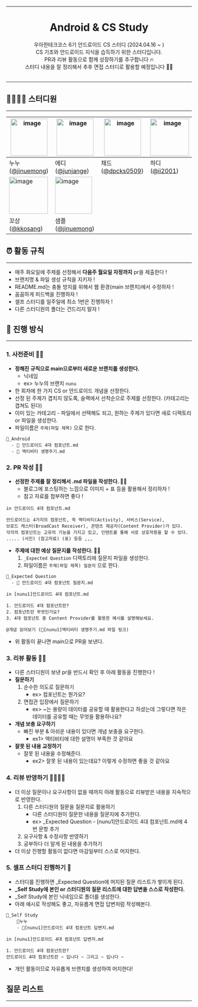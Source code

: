 <br>

----

<div align="center"> <h1> Android & CS Study </div>
<div align="center"> 
        우아한테크코스 6기 안드로이드 CS 스터디 (2024.04.16 ~ ) <br>
        CS 기초와 안드로이드 지식을 습득하기 위한 스터디입니다. <br>
        PR과 리뷰 활동으로 함께 성장하기를 추구합니다 🔥<br>
        스터디 내용을 잘 정리해서 추후 면접 스터디로 활용할 예정입니다 👨‍🏫 <br><br>
</div>

----


## 👨‍👩‍👦‍👦 스터디원

----

| <img alt="image" src="https://github.com/woowacourse-study/2024-GaegSa5-study/assets/85734140/80896a2a-d417-498b-81cc-9e2c239f37ee" width="100" height="100"> | <img alt="image" src="https://github.com/chaehyuns/GaegSa5/assets/80222352/8f88ea74-6f10-4a61-aede-5ee4387a8bbf" width="100" height="100">                    | <img alt="image" src="https://github.com/chaehyuns/GaegSa5/assets/80222352/aea5197f-8651-45a4-8bec-1e28baeae41c" width="100" height="100"> | <img alt="image" src="https://github.com/chaehyuns/GaegSa5/assets/80222352/ddb32162-b497-4455-af10-7bda2281abc1" width="105" height="100"> |
|---------------------------------------------------------------------------------------------------------------------------------------------------------------|---------------------------------------------------------------------------------------------------------------------------------------------------------------|--------------------------------------------------------------------------------------------------------------------------------------------| --------------------------------------------------------------------------------------------------------------------------------------------|
| 누누([@jinuemong](https://github.com/jinuemong))                                                                                                                | 에디([@junjange](https://github.com/jinuemong))                                                                                                                 | 채드([@dpcks0509](https://github.com/dpcks0509))  | 하디([@ii2001](https://github.com/ii2001))                                                                                          |
| <img alt="image" src="https://github.com/woowacourse-study/2024-android-cs-study/assets/87695921/c58f55a2-4088-444e-a753-52ae88ef8d85" width="105" height="100"> | <img alt="image" src="https://github.com/woowacourse-study/2024-GaegSa5-study/assets/85734140/80896a2a-d417-498b-81cc-9e2c239f37ee" width="100" height="100"> |
| 꼬상([@kkosang](https://github.com/kkosang))                                                                                                                | 샘플([@jinuemong](https://github.com/jinuemong))                                                                                                                |

## ⏰ 활동 규칙

----

- 매주 화요일에 주제를 선정해서 **다음주 월요일 자정까지** pr을 제출한다 !
- 브랜치명 & 파일 생성 규칙을 지키자 !
- README.md는 충돌 방지를 위해서 웹 환경(main 브랜치)에서 수정하자 !
- 꼼꼼하게 피드백을 진행하자 !
- 셀프 스터디를 일주일에 최소 1번은 진행하자 ! 
- 다른 스터디원의 폴더는 건드리지 말자 !

## 📖 진행 방식

----

### 1. 사전준비 🧎‍➡️
- **정해진 규칙으로 main으로부터 새로운 브랜치를 생성한다.**
  - 닉네임
  - ex> 누누의 브랜치 `nunu`
- 한 회차에 한 가지 CS or 안드로이드 개념을 선정한다.
- 선정 된 주제가 겹치지 않도록, 슬랙에서 선착순으로 주제를 선정한다. (카테고리는 겹쳐도 된다)
- 이미 있는 카테고리 - 파일에서 선택해도 되고, 원하는 주제가 있다면 새로 디렉토리 or 파일을 생성한다.
- 파일이름은 `주제(파일 제목)` 으로 한다.
```
📂_Android
  - 📃 안드로이드 4대 컴포넌트.md
  - 📃 액티비티 생명주기.md
```
### 2. PR 작성 🚶‍➡️
- **선정한 주제를 잘 정리해서 .md 파일을 작성한다. 🧑‍💻**
  - 블로그에 포스팅하는 느낌으로 이미지 + 표 등을 활용해서 정리하자 !
  - 참고 자료를 첨부하면 좋다 !
```
in 안드로이드 4대 컴포넌트.md

안드로이드는 4가지의 컴포넌트, 즉 액티비티(Activity), 서비스(Service), 
브로드 캐스터(BroadCast Receiver), 콘텐츠 제공자(Content Provider)가 있다. 
각각의 컴포넌트는 고유의 기능을 가지고 있고, 인텐트를 통해 서로 상호작용을 할 수 있다.
..... (사진) (참고자료) (표) 등등 ,,,
```
- **주제에 대한 예상 질문지를 작성한다. 👩‍💻**
  1. `_Expected Question` 디렉토리에 질문지 파일을 생성한다.
  2. 파일이름은 `주제(파일 제목) 질문지` 으로 한다.
```
📂_Expected Question
  - 📃 안드로이드 4대 컴포넌트 질문지.md
```

```
in [nunu1]안드로이드 4대 컴포넌트.md

1. 안드로이드 4대 컴포넌트란?
2. 컴포넌트란 무엇인가요?
3. 4대 컴포넌트 중 Content Provider를 활용한 예시를 설명해보세요.

@개념 읽어보기 (📃[nunu1]액티비티 생명주기.md 파일 링크)
```     
- 위 활동이 끝나면 main으로 PR을 보낸다.

### 3. 리뷰 활동 🏃‍➡️

- 다른 스터디원이 보낸 pr을 반드시 확인 후 아래 활동을 진행한다 !
- **질문하기**
  1. 순수한 의도로 질문하기
     - ex> 컴포넌트는 뭔가요?
  2. 면접관 입장에서 질문하기
     - ex> ~는 용량이 데이터를 공유할 때 활용한다고 하셨는데 그렇다면 작은 데이터를 공유할 때는 무엇을 활용하나요?
- **개념 보충 요구하기**
  - 빠진 부분 & 아쉬운 내용이 있다면 개념 보충을 요구한다.
    - ex1> 액티비티에 대한 설명이 부족한 것 같아요
- **잘못 된 내용 교정하기**
  - 잘못 된 내용을 수정해준다.
    - ex2> 잘못 된 내용이 있는데요? 이렇게 수정하면 좋을 것 같아요

### 4. 리뷰 반영하기 🏃‍➡️🏃‍➡️

- 더 이상 질문이나 요구사항이 없을 때까지 아래 활동으로 리뷰받은 내용을 지속적으로 반영한다.
  1. 다른 스터디원의 질문을 질문지로 활용하기
     - 다른 스터디원이 질문한 내용을  질문지에 추가한다.
     - ex> _Expected Question - [nunu1]안드로이드 4대 컴포넌트.md에 4번 문항 추가
  2. 요구사항 & 수정사항 반영하기
  3. 공부하다 더 알게 된 내용을 추가하기
- 더 이상 진행할 활동이 없다면 마감일부터 스스로 머지한다.

### 5. 셀프 스터디 진행하기 🧍

- 스터디를 진행하면 _Expected Question에 머지된 질문 리스트가 쌓이게 된다.
- **_Self Study에 본인 or 스터디원의 질문 리스트에 대한 답변을 스스로 작성한다.**
- _Self Study에 본인 닉네임으로 폴더를 생성한다.
- 아래 예시로 작성해도 좋고, 자유롭게 면접 답변처럼 작성해본다.
```
📂_Self Study
    📂누누
    - 📃[nunu1]안드로이드 4대 컴포넌트 답변지.md
```
```
in [nunu1]안드로이드 4대 컴포넌트 답변지.md

1. 안드로이드 4대 컴포넌트란?
안드로이드 4대 컴포넌트란 ~ 입니다 ~ 그리고 ~ 입니다 ~
```
- 개인 활동이므로 자유롭게 브랜치를 생성하여 머지한다!

## 질문 리스트 

--- 
